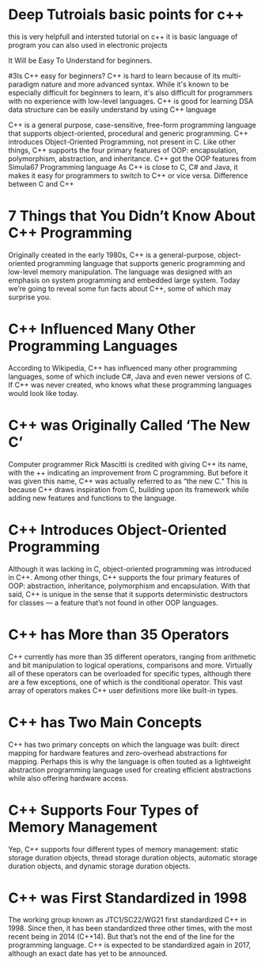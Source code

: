 # Deep Tutroials basic points for c++
this  is very helpfull and intersted tutorial on c++
it is basic language of program you can also used in electronic projects 



It Will be Easy To Understand for beginners.

#3Is C++ easy for beginners?
C++ is hard to learn because of its multi-paradigm nature and more advanced syntax. While it's known to be especially difficult for beginners to learn, it's also difficult for programmers with no experience with low-level languages.
C++ is good for learning DSA
data structure can be easily understand by using C++ language

C++ is a general purpose, case-sensitive, free-form programming language that supports object-oriented, procedural and generic programming.
C++ introduces Object-Oriented Programming, not present in C. Like other things, C++ supports the four primary features of OOP: encapsulation, polymorphism, abstraction, and inheritance. C++ got the OOP features from Simula67 Programming language
As C++ is close to C, C# and Java, it makes it easy for programmers to switch to C++ or vice versa.
Difference between C and C++

# 7 Things that You Didn’t Know About C++ Programming
Originally created in the early 1980s, C++ is a general-purpose, object-oriented programming language that supports generic programming and low-level memory manipulation. The language was designed with an emphasis on system programming and embedded large system. Today we’re going to reveal some fun facts about C++, some of which may surprise you.

# C++ Influenced Many Other Programming Languages
According to Wikipedia, C++ has influenced many other programming languages, some of which include C#, Java and even newer versions of C. If C++ was never created, who knows what these programming languages would look like today.

# C++ was Originally Called ‘The New C’
Computer programmer Rick Mascitti is credited with giving C++ its name, with the ++ indicating an improvement from C programming. But before it was given this name, C++ was actually referred to as “the new C.” This is because C++ draws inspiration from C, building upon its framework while adding new features and functions to the language.

# C++ Introduces Object-Oriented Programming
Although it was lacking in C, object-oriented programming was introduced in C++. Among other things, C++ supports the four primary features of OOP: abstraction, inheritance, polymorphism and encapsulation. With that said, C++ is unique in the sense that it supports deterministic destructors for classes — a feature that’s not found in other OOP languages.

# C++ has More than 35 Operators
C++ currently has more than 35 different operators, ranging from arithmetic and bit manipulation to logical operations, comparisons and more. Virtually all of these operators can be overloaded for specific types, although there are a few exceptions, one of which is the conditional operator. This vast array of operators makes C++ user definitions more like built-in types.

# C++ has Two Main Concepts
C++ has two primary concepts on which the language was built: direct mapping for hardware features and zero-overhead abstractions for mapping. Perhaps this is why the language is often touted as a lightweight abstraction programming language used for creating efficient abstractions while also offering hardware access.

# C++ Supports Four Types of Memory Management
Yep, C++ supports four different types of memory management: static storage duration objects, thread storage duration objects, automatic storage duration objects, and dynamic storage duration objects.

# C++ was First Standardized in 1998
The working group known as JTC1/SC22/WG21 first standardized C++ in 1998. Since then, it has been standardized three other times, with the most recent being in 2014 (C++14). But that’s not the end of the line for the programming language. C++ is expected to be standardized again in 2017, although an exact date has yet to be announced.
